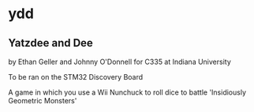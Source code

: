 ydd
===

Yatzdee and Dee
---------------

by Ethan Geller and Johnny O'Donnell
for C335 at Indiana University

To be ran on the STM32 Discovery Board

A game in which you use a Wii Nunchuck to roll dice to battle 'Insidiously Geometric Monsters'
